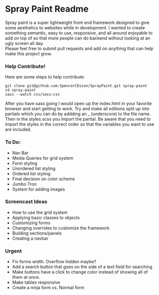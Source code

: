 # Spray Paint Readme

Spray paint is a super lightweight front end framework designed to give some aesthetics to websites while in development.  I wanted to create something semantic, easy to use, responsive, and all around enjoyable to add on top of so that more people can do backend without looking at an ugly screen all day.  
Please feel free to submit pull requests and add on anything that can help make this project grow.

### Help Contribute!

Here are some steps to help contribute:
```
git clone git@github.com:SpencerCDixon/SprayPaint.git spray-paint
cd spray-paint
sass --watch css/sass:css

```

After you have sass going I would open up the index.html in your favorite browser and start getting to work.  Try and make all editions split up into partials which you can do by addding an _ (underscore) to the file name.  Then in the styles.scss you import the partial.  Be aware that you need to import the styles in the correct order so that the variables you want to use are included.


### To Do:

- Nav Bar  
- Media Queries for grid system  
- Form styling  
- Unordered list styling  
- Ordered list styling  
- Final decision on color scheme  
- Jumbo Tron  
- System for adding images  

### Screencast Ideas

- How to use the grid system
- Applying basic classes to objects
- Customizing forms
- Changing overrides to customize the framework
- Building sections/panels
- Creating a navbar


### Urgent

- Fix forms width.  Overflow hidden maybe?
- Add a search button that goes on the side of a text field for searching
- Make buttons have a click to change color instead of showing all of them at
  once.
- Make tables responsive
- Create a ninja form vs. Normal form
